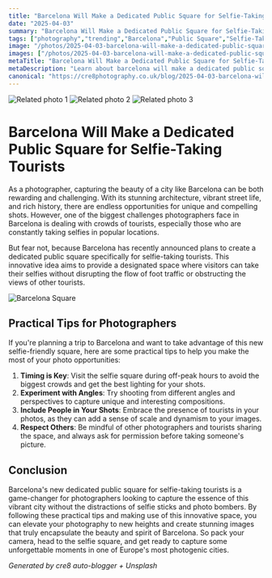 ```yaml
---
title: "Barcelona Will Make a Dedicated Public Square for Selfie-Taking Tourists"
date: "2025-04-03"
summary: "Barcelona Will Make a Dedicated Public Square for Selfie-Taking Tourists - A trending topic in photography."
tags: ["photography","trending","Barcelona","Public Square","Selfie-Taking","Tourists","Photography","Tourist Crowds","Practical Tips","Photo Opportunities","Innovative Space","Vibrant City"]
image: "/photos/2025-04-03-barcelona-will-make-a-dedicated-public-square-for-selfie-taking-tourists-1.jpg"
images: ["/photos/2025-04-03-barcelona-will-make-a-dedicated-public-square-for-selfie-taking-tourists-1.jpg","/photos/2025-04-03-barcelona-will-make-a-dedicated-public-square-for-selfie-taking-tourists-2.jpg","/photos/2025-04-03-barcelona-will-make-a-dedicated-public-square-for-selfie-taking-tourists-3.jpg"]
metaTitle: "Barcelona Will Make a Dedicated Public Square for Selfie-Taking Tourists | cre8 Photography"
metaDescription: "Learn about barcelona will make a dedicated public square for selfie-taking tourists in photography with practical tips and insights."
canonical: "https://cre8photography.co.uk/blog/2025-04-03-barcelona-will-make-a-dedicated-public-square-for-selfie-taking-tourists"
---
```



<div class="grid grid-cols-1 sm:grid-cols-2 md:grid-cols-3 gap-4">
  <img src="/photos/2025-04-03-barcelona-will-make-a-dedicated-public-square-for-selfie-taking-tourists-1.jpg" alt="Related photo 1" class="w-full rounded-lg" />
<img src="/photos/2025-04-03-barcelona-will-make-a-dedicated-public-square-for-selfie-taking-tourists-2.jpg" alt="Related photo 2" class="w-full rounded-lg" />
<img src="/photos/2025-04-03-barcelona-will-make-a-dedicated-public-square-for-selfie-taking-tourists-3.jpg" alt="Related photo 3" class="w-full rounded-lg" />
</div>


# Barcelona Will Make a Dedicated Public Square for Selfie-Taking Tourists

As a photographer, capturing the beauty of a city like Barcelona can be both rewarding and challenging. With its stunning architecture, vibrant street life, and rich history, there are endless opportunities for unique and compelling shots. However, one of the biggest challenges photographers face in Barcelona is dealing with crowds of tourists, especially those who are constantly taking selfies in popular locations.

But fear not, because Barcelona has recently announced plans to create a dedicated public square specifically for selfie-taking tourists. This innovative idea aims to provide a designated space where visitors can take their selfies without disrupting the flow of foot traffic or obstructing the views of other tourists.

![Barcelona Square](/path/to/image)

## Practical Tips for Photographers

If you're planning a trip to Barcelona and want to take advantage of this new selfie-friendly square, here are some practical tips to help you make the most of your photo opportunities:

1. **Timing is Key**: Visit the selfie square during off-peak hours to avoid the biggest crowds and get the best lighting for your shots.
2. **Experiment with Angles**: Try shooting from different angles and perspectives to capture unique and interesting compositions.
3. **Include People in Your Shots**: Embrace the presence of tourists in your photos, as they can add a sense of scale and dynamism to your images.
4. **Respect Others**: Be mindful of other photographers and tourists sharing the space, and always ask for permission before taking someone's picture.

## Conclusion

Barcelona's new dedicated public square for selfie-taking tourists is a game-changer for photographers looking to capture the essence of this vibrant city without the distractions of selfie sticks and photo bombers. By following these practical tips and making use of this innovative space, you can elevate your photography to new heights and create stunning images that truly encapsulate the beauty and spirit of Barcelona. So pack your camera, head to the selfie square, and get ready to capture some unforgettable moments in one of Europe's most photogenic cities.

*Generated by cre8 auto-blogger + Unsplash*
